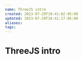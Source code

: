 ```yaml
---
name: ThreeJS intro
created: 2023-07-29T18:41:02-05:00
updated: 2023-07-29T18:41:17-05:00
aliases: 
tags: 
---
```

# ThreeJS intro

